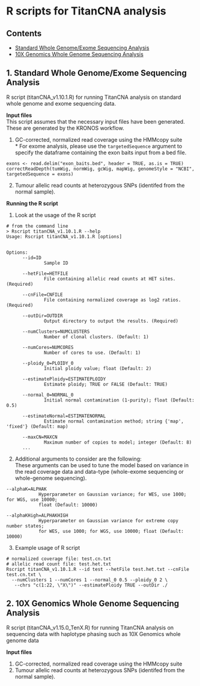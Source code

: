# R scripts for TitanCNA analysis
## Contents
* [Standard Whole Genome/Exome Sequencing Analysis](#wgs)
* [10X Genomics Whole Genome Sequencing Analysis](#tenx)

## 1. Standard Whole Genome/Exome Sequencing Analysis
R script (titanCNA_v1.10.1.R) for running TitanCNA analysis on standard whole genome and exome sequencing data. 

**Input files**  
  This script assumes that the necessary input files have been generated. These are generated by the KRONOS workflow. 
  1. GC-corrected, normalized read coverage using the HMMcopy suite  
    * For exome analysis, please use the `targetedSequence` argument to specify the dataframe containing the exon baits input from a bed file.  
    
    exons <- read.delim("exon_baits.bed", header = TRUE, as.is = TRUE)  
    correctReadDepth(tumWig, normWig, gcWig, mapWig, genomeStyle = "NCBI", targetedSequence = exons)  
    
  2. Tumour allelic read counts at heterozygous SNPs (identifed from the normal sample).

**Running the R script**  
1. Look at the usage of the R script  
  ```
  # from the command line
  > Rscript titanCNA_v1.10.1.R --help
  Usage: Rscript titanCNA_v1.10.1.R [options]


  Options:
        --id=ID
                Sample ID

        --hetFile=HETFILE
                File containing allelic read counts at HET sites. (Required)

        --cnFile=CNFILE
                File containing normalized coverage as log2 ratios. (Required)

        --outDir=OUTDIR
                Output directory to output the results. (Required)

        --numClusters=NUMCLUSTERS
                Number of clonal clusters. (Default: 1)

        --numCores=NUMCORES
                Number of cores to use. (Default: 1)

        --ploidy_0=PLOIDY_0
                Initial ploidy value; float (Default: 2)

        --estimatePloidy=ESTIMATEPLOIDY
                Estimate ploidy; TRUE or FALSE (Default: TRUE)

        --normal_0=NORMAL_0
                Initial normal contamination (1-purity); float (Default: 0.5)

        --estimateNormal=ESTIMATENORMAL
                Estimate normal contamination method; string {'map', 'fixed'} (Default: map)

        --maxCN=MAXCN
                Maximum number of copies to model; integer (Default: 8)
        ...
  ```

2. Additional arguments to consider are the following:  
These arguments can be used to tune the model based on variance in the read coverage data and data-type (whole-exome sequencing or whole-genome sequencing).
  ```
  --alphaK=ALPHAK
              Hyperparameter on Gaussian variance; for WES, use 1000; for WGS, use 10000; 
              float (Default: 10000)

  --alphaKHigh=ALPHAKHIGH
              Hyperparameter on Gaussian variance for extreme copy number states; 
              for WES, use 1000; for WGS, use 10000; float (Default: 10000)
  ```
3. Example usage of R script
  ```
  # normalized coverage file: test.cn.txt
  # allelic read count file: test.het.txt
  Rscript titanCNA_v1.10.1.R --id test --hetFile test.het.txt --cnFile test.cn.txt \
    --numClusters 1 --numCores 1 --normal_0 0.5 --ploidy_0 2 \
     --chrs "c(1:22, \"X\")" --estimatePloidy TRUE --outDir ./
  ``` 
  
## 2. 10X Genomics Whole Genome Sequencing Analysis
R script (titanCNA_v1.15.0_TenX.R) for running TitanCNA analysis on sequencing data with haplotype phasing such as 10X Genomics whole genome data

**Input files**  
  1. GC-corrected, normalized read coverage using the HMMcopy suite  
  2. Tumour allelic read counts at heterozygous SNPs (identifed from the normal sample).
  
  
  
